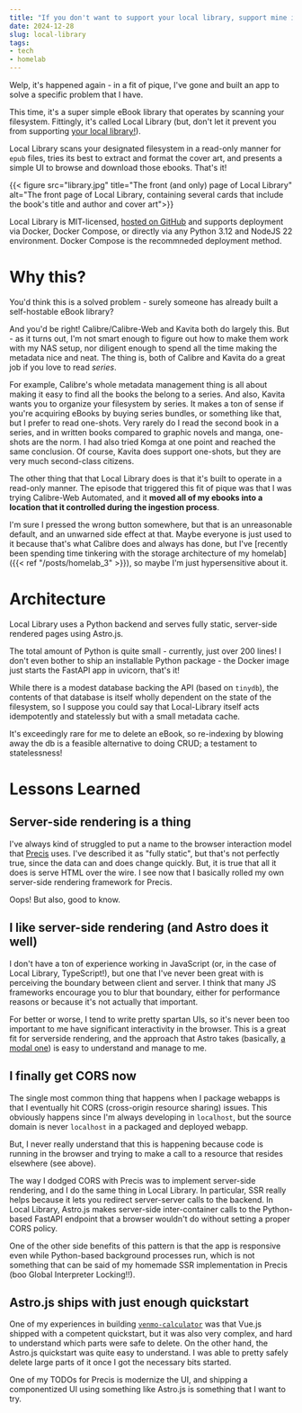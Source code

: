 ```yaml
---
title: "If you don't want to support your local library, support mine instead!"
date: 2024-12-28
slug: local-library
tags:
- tech
- homelab
---
```

Welp, it's happened again - in a fit of pique, I've gone and built an app to solve a specific problem that I have.

This time, it's a super simple eBook library that operates by scanning your filesystem. Fittingly, it's called Local Library (but, don't let it prevent you from supporting [your local library!](https://www.careeronestop.org/LocalHelp/CommunityServices/find-libraries.aspx)).

Local Library scans your designated filesystem in a read-only manner for `epub` files, tries its best to extract and format the cover art, and presents a simple UI to browse and download those ebooks. That's it!

{{< figure src="library.jpg" title="The front (and only) page of Local Library" alt="The front page of Local Library, containing several cards that include the book's title and author and cover art">}}

Local Library is MIT-licensed, [hosted on GitHub](https://github.com/leozqin/local-library) and supports deployment via Docker, Docker Compose, or directly via any Python 3.12 and NodeJS 22 environment. Docker Compose is the recommneded deployment method.

# Why this?
You'd think this is a solved problem - surely someone has already built a self-hostable eBook library?

And you'd be right! Calibre/Calibre-Web and Kavita both do largely this. But - as it turns out, I'm not smart enough to figure out how to make them work with my NAS setup, nor diligent enough to spend all the time making the metadata nice and neat. The thing is, both of Calibre and Kavita do a great job if you love to read *series*.

For example, Calibre's whole metadata management thing is all about making it easy to find all the books the belong to a series. And also, Kavita wants you to organize your filesystem by series. It makes a ton of sense if you're acquiring eBooks by buying series bundles, or something like that, but I prefer to read one-shots. Very rarely do I read the second book in a series, and in written books compared to graphic novels and manga, one-shots are the norm. I had also tried Komga at one point and reached the same conclusion. Of course, Kavita does support one-shots, but they are very much second-class citizens.

The other thing that that Local Library does is that it's built to operate in a read-only manner. The episode that triggered this fit of pique was that I was trying Calibre-Web Automated, and it **moved all of my ebooks into a location that it controlled during the ingestion process**.

I'm sure I pressed the wrong button somewhere, but that is an unreasonable default, and an unwarned side effect at that. Maybe everyone is just used to it because that's what Calibre does and always has done, but I've [recently been spending time tinkering with the storage architecture of my homelab]({{< ref "/posts/homelab_3" >}}), so maybe I'm just hypersensitive about it.

# Architecture
Local Library uses a Python backend and serves fully static, server-side rendered pages using Astro.js.

The total amount of Python is quite small - currently, just over 200 lines! I don't even bother to ship an installable Python package - the Docker image just starts the FastAPI app in uvicorn, that's it!

While there is a modest database backing the API (based on `tinydb`), the contents of that database is itself wholly dependent on the state of the filesystem, so I suppose you could say that Local-Library itself acts idempotently and statelessly but with a small metadata cache.

It's exceedingly rare for me to delete an eBook, so re-indexing by blowing away the db is a feasible alternative to doing CRUD; a testament to statelessness!

# Lessons Learned
## Server-side rendering is a thing
I've always kind of struggled to put a name to the browser interaction model that [Precis](https://github.com/leozqin/precis) uses. I've described it as "fully static", but that's not perfectly true, since the data can and does change quickly. But, it is true that all it does is serve HTML over the wire. I see now that I basically rolled my own server-side rendering framework for Precis.

Oops! But also, good to know.

## I like server-side rendering (and Astro does it well)
I don't have a ton of experience working in JavaScript (or, in the case of Local Library, TypeScript!), but one that I've never been great with is perceiving the boundary between client and server. I think that many JS frameworks encourage you to blur that boundary, either for performance reasons or because it's not actually that important.

For better or worse, I tend to write pretty spartan UIs, so it's never been too important to me have significant interactivity in the browser. This is a great fit for serverside rendering, and the approach that Astro takes (basically, [a modal one](https://docs.astro.build/en/guides/on-demand-rendering/#server-mode)) is easy to understand and manage to me.

## I finally get CORS now
The single most common thing that happens when I package webapps is that I eventually hit CORS (cross-origin resource sharing) issues. This obviously happens since I'm always developing in `localhost`, but the source domain is never `localhost` in a packaged and deployed webapp.

But, I never really understand that this is happening because code is running in the browser and trying to make a call to a resource that resides elsewhere (see above).

The way I dodged CORS with Precis was to implement server-side rendering, and I do the same thing in Local Library. In particular, SSR really helps because it lets you redirect server-server calls to the backend. In Local Library, Astro.js makes server-side inter-container calls to the Python-based FastAPI endpoint that a browser wouldn't do without setting a proper CORS policy.

One of the other side benefits of this pattern is that the app is responsive even while Python-based background processes run, which is not something that can be said of my homemade SSR implementation in Precis (boo Global Interpreter Locking!!).

## Astro.js ships with just enough quickstart
One of my experiences in building [`venmo-calculator`](https://github.com/leozqin/venmo-calculator) was that Vue.js shipped with a competent quickstart, but it was also very complex, and hard to understand which parts were safe to delete. On the other hand, the Astro.js quickstart was quite easy to understand. I was able to pretty safely delete large parts of it once I got the necessary bits started.

One of my TODOs for Precis is modernize the UI, and shipping a componentized UI using something like Astro.js is something that I want to try.
